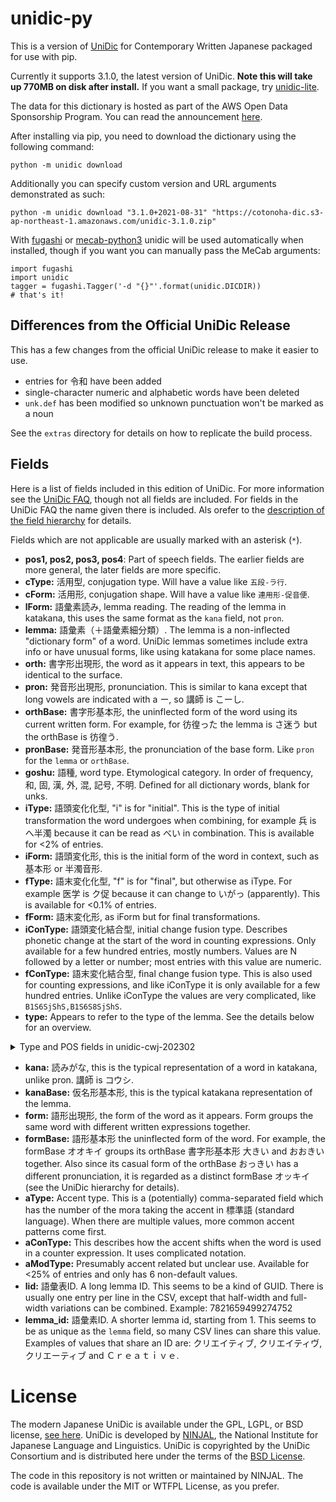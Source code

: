 # unidic-py

This is a version of [UniDic](https://clrd.ninjal.ac.jp/unidic/) for
Contemporary Written Japanese packaged for use with pip.

Currently it supports 3.1.0, the latest version of UniDic. **Note this will
take up 770MB on disk after install.** If you want a small package, try
[unidic-lite](https://github.com/polm/unidic-lite).

The data for this dictionary is hosted as part of the AWS Open Data
Sponsorship Program. You can read the announcement
[here](https://aws.amazon.com/jp/blogs/news/published-unidic-mecab-on-aws-open-data/).

After installing via pip, you need to download the dictionary using the
following command:

    python -m unidic download

Additionally you can specify custom version and URL arguments demonstrated as such:

    python -m unidic download "3.1.0+2021-08-31" "https://cotonoha-dic.s3-ap-northeast-1.amazonaws.com/unidic-3.1.0.zip"

With [fugashi](https://github.com/polm/fugashi) or
[mecab-python3](https://github.com/samurait/mecab-python3) unidic will be used
automatically when installed, though if you want you can manually pass the
MeCab arguments:

    import fugashi
    import unidic
    tagger = fugashi.Tagger('-d "{}"'.format(unidic.DICDIR))
    # that's it!

## Differences from the Official UniDic Release

This has a few changes from the official UniDic release to make it easier to use.

- entries for 令和 have been added
- single-character numeric and alphabetic words have been deleted
- `unk.def` has been modified so unknown punctuation won't be marked as a noun

See the `extras` directory for details on how to replicate the build process.

## Fields

Here is a list of fields included in this edition of UniDic. For more information see the [UniDic FAQ](https://clrd.ninjal.ac.jp/unidic/faq.html#col_name), though not all fields are included. For fields in the UniDic FAQ the name given there is included. Als orefer to the [description of the field hierarchy](https://clrd.ninjal.ac.jp/unidic/glossary.html#kaisouteki) for details.

Fields which are not applicable are usually marked with an asterisk (`*`).

- **pos1, pos2, pos3, pos4**: Part of speech fields. The earlier fields are more general, the later fields are more specific.
- **cType:** 活用型, conjugation type. Will have a value like `五段-ラ行`.
- **cForm:** 活用形, conjugation shape. Will have a value like `連用形-促音便`.
- **lForm:** 語彙素読み, lemma reading. The reading of the lemma in katakana, this uses the same format as the `kana` field, not `pron`.
- **lemma:** 語彙素（＋語彙素細分類）. The lemma is a non-inflected "dictionary form" of a word. UniDic lemmas sometimes include extra info or have unusual forms, like using katakana for some place names.
- **orth:** 書字形出現形, the word as it appears in text, this appears to be identical to the surface.
- **pron:** 発音形出現形, pronunciation. This is similar to kana except that long vowels are indicated with a ー, so 講師 is こーし.
- **orthBase:** 書字形基本形, the uninflected form of the word using its current written form. For example, for 彷徨った the lemma is さ迷う but the orthBase is 彷徨う.
- **pronBase:** 発音形基本形, the pronunciation of the base form. Like `pron` for the `lemma` or `orthBase`.
- **goshu:** 語種, word type. Etymological category. In order of frequency, 和, 固, 漢, 外, 混, 記号, 不明. Defined for all dictionary words, blank for unks.
- **iType:** 語頭変化化型, "i" is for "initial". This is the type of initial transformation the word undergoes when combining, for example 兵 is へ半濁 because it can be read as べい in combination. This is available for <2% of entries.
- **iForm:** 語頭変化形, this is the initial form of the word in context, such as 基本形 or 半濁音形.
- **fType:** 語末変化化型, "f" is for "final", but otherwise as iType. For example 医学 is ク促 because it can change to いがっ (apparently). This is available for <0.1% of entries.
- **fForm:** 語末変化形, as iForm but for final transformations.
- **iConType:** 語頭変化結合型, initial change fusion type. Describes phonetic change at the start of the word in counting expressions. Only available for a few hundred entries, mostly numbers. Values are N followed by a letter or number; most entries with this value are numeric.
- **fConType:** 語末変化結合型, final change fusion type. This is also used for counting expressions, and like iConType it is only available for a few hundred entries. Unlike iConType the values are very complicated, like `B1S6SjShS,B1S6S8SjShS`.
- **type:** Appears to refer to the type of the lemma. See the details below for an overview.

<details>
    <summary>Type and POS fields in unidic-cwj-202302</summary>
    <pre>
type,pos1,pos2,pos3,pos4
人名,名詞,固有名詞,人名,一般
他,感動詞,フィラー,*,*
他,感動詞,一般,*,*
他,接続詞,*,*,*
体,代名詞,*,*,*
体,名詞,助動詞語幹,*,*
体,名詞,普通名詞,サ変可能,*
体,名詞,普通名詞,サ変形状詞可能,*
体,名詞,普通名詞,一般,*
体,名詞,普通名詞,副詞可能,*
体,名詞,普通名詞,助数詞可能,*
体,名詞,普通名詞,形状詞可能,*
係助,助詞,係助詞,*,*
副助,助詞,副助詞,*,*
助動,助動詞,*,*,*
助動,形状詞,助動詞語幹,*,*
助数,接尾辞,名詞的,助数詞,*
名,名詞,固有名詞,人名,名
固有名,名詞,固有名詞,一般,*
国,名詞,固有名詞,地名,国
地名,名詞,固有名詞,地名,一般
姓,名詞,固有名詞,人名,姓
接助,助詞,接続助詞,*,*
接尾体,接尾辞,名詞的,サ変可能,*
接尾体,接尾辞,名詞的,一般,*
接尾体,接尾辞,名詞的,副詞可能,*
接尾用,接尾辞,動詞的,*,*
接尾相,接尾辞,形容詞的,*,*
接尾相,接尾辞,形状詞的,*,*
接頭,接頭辞,*,*,*
数,名詞,数詞,*,*
格助,助詞,格助詞,*,*
準助,助詞,準体助詞,*,*
用,動詞,一般,*,*
用,動詞,非自立可能,*,*
相,副詞,*,*,*
相,形容詞,一般,*,*
相,形容詞,非自立可能,*,*
相,形状詞,タリ,*,*
相,形状詞,一般,*,*
相,連体詞,*,*,*
終助,助詞,終助詞,*,*
補助,空白,*,*,*
補助,補助記号,一般,*,*
補助,補助記号,句点,*,*
補助,補助記号,括弧閉,*,*
補助,補助記号,括弧開,*,*
補助,補助記号,読点,*,*
補助,補助記号,ＡＡ,一般,*
補助,補助記号,ＡＡ,顔文字,*
記号,記号,一般,*,*
記号,記号,文字,*,*
    </pre>
</details>

- **kana:** 読みがな, this is the typical representation of a word in katakana, unlike pron. 講師 is コウシ.
- **kanaBase:** 仮名形基本形, this is the typical katakana representation of the lemma.
- **form:** 語形出現形, the form of the word as it appears. Form groups the same word with different written expressions together.
- **formBase:** 語形基本形 the uninflected form of the word. For example, the formBase オオキイ groups its orthBase 書字形基本形 大きい and おおきい together. Also since its casual form of the orthBase おっきい has a different pronunciation, it is regarded as a distinct formBase オッキイ (see the UniDic hierarchy for details).
- **aType:** Accent type. This is a (potentially) comma-separated field which has the number of the mora taking the accent in 標準語 (standard language). When there are multiple values, more common accent patterns come first.
- **aConType:** This describes how the accent shifts when the word is used in a counter expression. It uses complicated notation.
- **aModType:** Presumably accent related but unclear use. Available for <25% of entries and only has 6 non-default values.
- **lid:** 語彙表ID. A long lemma ID. This seems to be a kind of GUID. There is usually one entry per line in the CSV, except that half-width and full-width variations can be combined. Example: 7821659499274752
- **lemma_id:** 語彙素ID. A shorter lemma id, starting from 1. This seems to be as unique as the `lemma` field, so many CSV lines can share this value. Examples of values that share an ID are: クリエイティブ, クリエイティヴ, クリエーティブ and Ｃｒｅａｔｉｖｅ.

# License

The modern Japanese UniDic is available under the GPL, LGPL, or BSD license,
[see here](https://clrd.ninjal.ac.jp/unidic/commerce_use.html). UniDic is
developed by [NINJAL](https://www.ninjal.ac.jp/), the National Institute for
Japanese Language and Linguistics. UniDic is copyrighted by the UniDic
Consortium and is distributed here under the terms of the [BSD
License](./LICENSE.unidic).

The code in this repository is not written or maintained by NINJAL. The code is
available under the MIT or WTFPL License, as you prefer.
